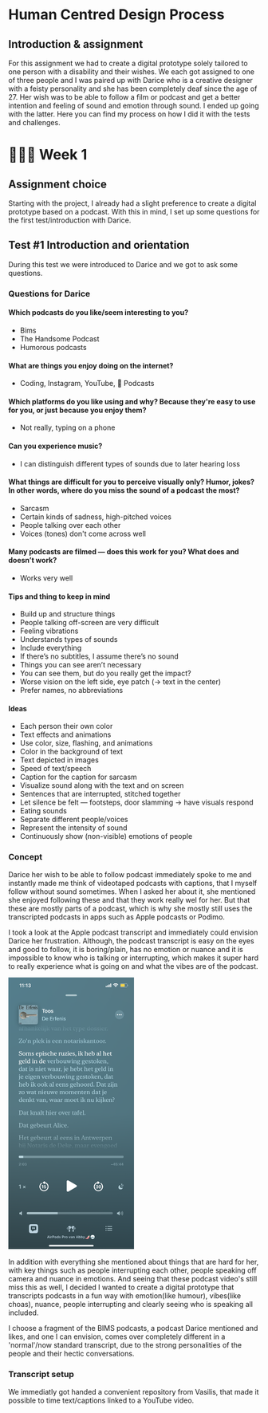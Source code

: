 # Human Centred Design Process

## Introduction & assignment
For this assignment we had to create a digital prototype solely tailored to one person with a disability and their wishes. We each got assigned to one of three people and I was paired up with Darice who is a creative designer with a feisty personality and she has been completely deaf since the age of 27. Her wish was to be able to follow a film or podcast and get a better intention and feeling of sound and emotion through sound. I ended up going with the latter. Here you can find my process on how I did it with the tests and challenges.

# 👩🏼‍💻 Week 1

## Assignment choice
Starting with the project, I already had a slight preference to create a digital prototype based on a podcast. With this in mind, I set up some questions for the first test/introduction with Darice.

## Test #1 Introduction and orientation
During this test we were introduced to Darice and we got to ask some questions.

### Questions for Darice

#### Which podcasts do you like/seem interesting to you?
* Bims
* The Handsome Podcast
* Humorous podcasts

#### What are things you enjoy doing on the internet?
* Coding, Instagram, YouTube,  Podcasts

#### Which platforms do you like using and why? Because they're easy to use for you, or just because you enjoy them?
* Not really, typing on a phone

#### Can you experience music?
* I can distinguish different types of sounds due to later hearing loss

#### What things are difficult for you to perceive visually only? Humor, jokes? In other words, where do you miss the sound of a podcast the most?
* Sarcasm
* Certain kinds of sadness, high-pitched voices
* People talking over each other
* Voices (tones) don't come across well

#### Many podcasts are filmed — does this work for you? What does and doesn’t work?
* Works very well

#### Tips and thing to keep in mind
* Build up and structure things
* People talking off-screen are very difficult
* Feeling vibrations
* Understands types of sounds
* Include everything
* If there’s no subtitles, I assume there’s no sound
* Things you can see aren’t necessary
* You can see them, but do you really get the impact?
* Worse vision on the left side, eye patch (→ text in the center)
* Prefer names, no abbreviations

#### Ideas
* Each person their own color
* Text effects and animations
* Use color, size, flashing, and animations
* Color in the background of text
* Text depicted in images
* Speed of text/speech
* Caption for the caption for sarcasm
* Visualize sound along with the text and on screen
* Sentences that are interrupted, stitched together
* Let silence be felt — footsteps, door slamming → have visuals respond
* Eating sounds
* Separate different people/voices
* Represent the intensity of sound
* Continuously show (non-visible) emotions of people

### Concept
Darice her wish to be able to follow podcast immediately spoke to me and instantly made me think of videotaped podcasts with captions, that I myself follow without sound sometimes. When I asked her about it, she mentioned she enjoyed following these and that they work really wel for her. But that these are mostly parts of a podcast, which is why she mostly still uses the transcripted podcasts in apps such as Apple podcasts or Podimo.

I took a look at the Apple podcast transcript and immediately could envision Darice her frustration. Although, the podcast transcript is easy on the eyes and good to follow, it is boring/plain, has no emotion or nuance and it is impossible to know who is talking or interrupting, which makes it super hard to really experience what is going on and what the vibes are of the podcast. 

<img src="/images/process/podcast-transcript.PNG" width="50%" height="50%" alt="Example Apple podcast transcript">

In addition with everything she mentioned about things that are hard for her, with key things such as people interrupting each other, people speaking off camera and nuance in emotions. And seeing that these podcast video's still miss this as well, I decided I wanted to create a digital prototype that transcripts podcasts in a fun way with emotion(like humour), vibes(like choas), nuance, people interrupting and clearly seeing who is speaking all included.

I choose a fragment of the BIMS podcasts, a podcast Darice mentioned and likes, and one I can envision, comes over completely different in a 'normal'/now standard transcript, due to the strong personalities of the people and their hectic conversations.

### Transcript setup
We immediatly got handed a convenient repository from Vasilis, that made it possible to time text/captions linked to a YouTube video.